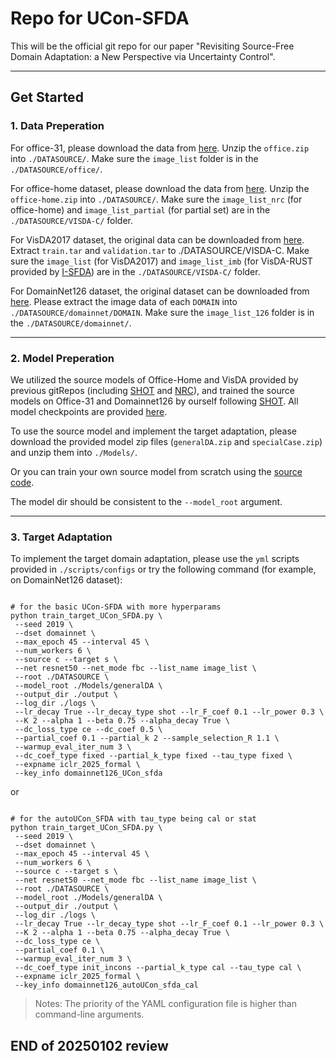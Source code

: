 # Repo for UCon-SFDA

This will be the official git repo for our paper "Revisiting Source-Free Domain Adaptation: a New Perspective via Uncertainty Control".

---
## Get Started

### 1. Data Preperation

For office-31, please download the data from [here](https://drive.google.com/file/d/1dmEhhzoP-dnVOqsV_zDUNRKUy4dKN6Bl/view?usp=sharing). Unzip the `office.zip` into `./DATASOURCE/`. Make sure the `image_list` folder is in the `./DATASOURCE/office/`.

For office-home dataset, please download the data from [here](https://drive.google.com/file/d/1gRSeLmBTKWjSiqe6jRWaNsXTqzDdqKPr/view?usp=sharing). Unzip the `office-home.zip` into `./DATASOURCE/`. Make sure the `image_list_nrc` (for office-home) and `image_list_partial` (for partial set) are in the `./DATASOURCE/VISDA-C/` folder.

For VisDA2017 dataset, the original data can be downloaded from [here](https://github.com/VisionLearningGroup/taskcv-2017-public/tree/master/classification). Extract `train.tar` and `validation.tar` to ./DATASOURCE/VISDA-C. Make sure the `image_list` (for VisDA2017) and `image_list_imb` (for VisDA-RUST provided by [I-SFDA](https://github.com/LeoXinhaoLee/Imbalanced-Source-free-Domain-Adaptation)) are in the `./DATASOURCE/VISDA-C/` folder.

For DomainNet126 dataset, the original dataset can be downloaded from [here](https://ai.bu.edu/M3SDA/). Please extract the image data of each `DOMAIN` into `./DATASOURCE/domainnet/DOMAIN`. Make sure the `image_list_126` folder is in the `./DATASOURCE/domainnet/`.

---
### 2. Model Preperation

We utilized the source models of Office-Home and VisDA provided by previous gitRepos (including [SHOT](https://github.com/tim-learn/SHOT) and [NRC](https://github.com/Albert0147/NRC_SFDA)), and trained the source models on Office-31 and Domainnet126 by ourself following [SHOT](https://github.com/tim-learn/SHOT). All model checkpoints are provided [here](https://drive.google.com/drive/folders/18h1YhquJInMCkqxXlSaHax0hCJWMFgpX?usp=sharing).

To use the source model and implement the target adaptation, please download the provided model zip files (`generalDA.zip` and `specialCase.zip`) and unzip them into `./Models/`.

Or you can train your own source model from scratch using the [source code](https://github.com/tim-learn/SHOT).

The model dir should be consistent to the `--model_root` argument.

---
### 3. Target Adaptation

To implement the target domain adaptation, please use the `yml` scripts provided in `./scripts/configs` or try the following command (for example, on DomainNet126 dataset): 

```shell

# for the basic UCon-SFDA with more hyperparams
python train_target_UCon_SFDA.py \
 --seed 2019 \
 --dset domainnet \
 --max_epoch 45 --interval 45 \
 --num_workers 6 \
 --source c --target s \
 --net resnet50 --net_mode fbc --list_name image_list \
 --root ./DATASOURCE \
 --model_root ./Models/generalDA \
 --output_dir ./output \
 --log_dir ./logs \
 --lr_decay True --lr_decay_type shot --lr_F_coef 0.1 --lr_power 0.3 \
 --K 2 --alpha 1 --beta 0.75 --alpha_decay True \
 --dc_loss_type ce --dc_coef 0.5 \
 --partial_coef 0.1 --partial_k 2 --sample_selection_R 1.1 \
 --warmup_eval_iter_num 3 \
 --dc_coef_type fixed --partial_k_type fixed --tau_type fixed \
 --expname iclr_2025_formal \
 --key_info domainnet126_UCon_sfda

```

or 

```shell

# for the autoUCon_SFDA with tau_type being cal or stat
python train_target_UCon_SFDA.py \
 --seed 2019 \
 --dset domainnet \
 --max_epoch 45 --interval 45 \
 --num_workers 6 \
 --source c --target s \
 --net resnet50 --net_mode fbc --list_name image_list \
 --root ./DATASOURCE \
 --model_root ./Models/generalDA \
 --output_dir ./output \
 --log_dir ./logs \
 --lr_decay True --lr_decay_type shot --lr_F_coef 0.1 --lr_power 0.3 \
 --K 2 --alpha 1 --beta 0.75 --alpha_decay True \
 --dc_loss_type ce \
 --partial_coef 0.1 \
 --warmup_eval_iter_num 3 \
 --dc_coef_type init_incons --partial_k_type cal --tau_type cal \
 --expname iclr_2025_formal \
 --key_info domainnet126_autoUCon_sfda_cal
```


> Notes: The priority of the YAML configuration file is higher than command-line arguments.



END of 20250102 review
---

